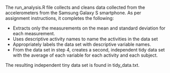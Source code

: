 The run_analysis.R file collects and cleans data collected from the accelerometers from the Samsung Galaxy S smartphone. As per assignment instructions, it completes the following:
- Extracts only the measurements on the mean and standard deviation for each measurement.
- Uses descriptive activity names to name the activities in the data set
- Appropriately labels the data set with descriptive variable names.
- From the data set in step 4, creates a second, independent tidy data set with the average of each variable for each activity and each subject.

The resulting independent tiny data set is found in tidy_data.txt.
